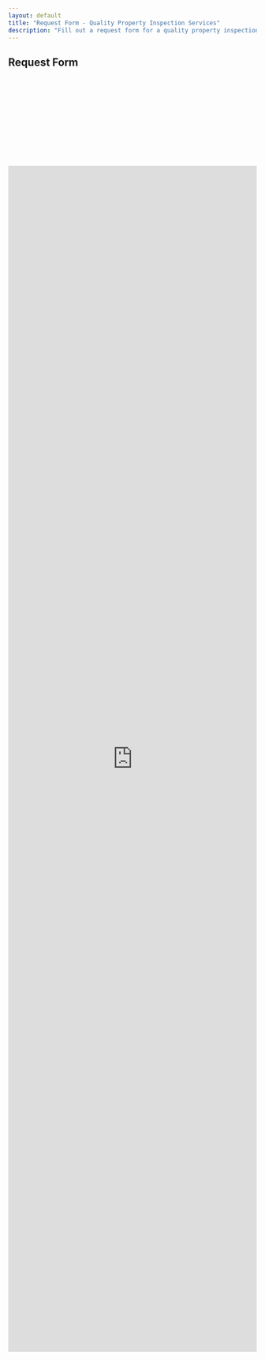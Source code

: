 ```yaml
---
layout: default
title: "Request Form - Quality Property Inspection Services"
description: "Fill out a request form for a quality property inspection."
---
```


<!--::breadcrumb part start::-->
<section class="breadcrumb blog_bg">
    <div class="container">
        <div class="row">
        <div class="col-lg-12">
            <div class="breadcrumb_iner">
                <div class="breadcrumb_iner_item">
                    <h2>Request Form</h2>
                </div>
            </div>
        </div>
        </div>
    </div>
</section>
<!--::breadcrumb part start::-->
<iframe src='https://www.spectora.com/inspection-request/quality-home-inspection?iframe=1' style='border:0;height:2400px;width:100%;margin-top:180px;'></iframe>